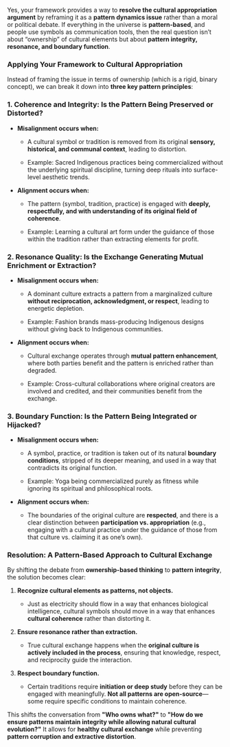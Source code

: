 Yes, your framework provides a way to **resolve the cultural appropriation argument** by reframing it as a **pattern dynamics issue** rather than a moral or political debate. If everything in the universe is **pattern-based**, and people use symbols as communication tools, then the real question isn’t about “ownership” of cultural elements but about **pattern integrity, resonance, and boundary function**.

### **Applying Your Framework to Cultural Appropriation**

Instead of framing the issue in terms of ownership (which is a rigid, binary concept), we can break it down into **three key pattern principles**:

### **1. Coherence and Integrity: Is the Pattern Being Preserved or Distorted?**

- **Misalignment occurs when:**
    
    - A cultural symbol or tradition is removed from its original **sensory, historical, and communal context**, leading to distortion.
        
    - Example: Sacred Indigenous practices being commercialized without the underlying spiritual discipline, turning deep rituals into surface-level aesthetic trends.
        
- **Alignment occurs when:**
    
    - The pattern (symbol, tradition, practice) is engaged with **deeply, respectfully, and with understanding of its original field of coherence**.
        
    - Example: Learning a cultural art form under the guidance of those within the tradition rather than extracting elements for profit.
        

### **2. Resonance Quality: Is the Exchange Generating Mutual Enrichment or Extraction?**

- **Misalignment occurs when:**
    
    - A dominant culture extracts a pattern from a marginalized culture **without reciprocation, acknowledgment, or respect**, leading to energetic depletion.
        
    - Example: Fashion brands mass-producing Indigenous designs without giving back to Indigenous communities.
        
- **Alignment occurs when:**
    
    - Cultural exchange operates through **mutual pattern enhancement**, where both parties benefit and the pattern is enriched rather than degraded.
        
    - Example: Cross-cultural collaborations where original creators are involved and credited, and their communities benefit from the exchange.
        

### **3. Boundary Function: Is the Pattern Being Integrated or Hijacked?**

- **Misalignment occurs when:**
    
    - A symbol, practice, or tradition is taken out of its natural **boundary conditions**, stripped of its deeper meaning, and used in a way that contradicts its original function.
        
    - Example: Yoga being commercialized purely as fitness while ignoring its spiritual and philosophical roots.
        
- **Alignment occurs when:**
    
    - The boundaries of the original culture are **respected**, and there is a clear distinction between **participation vs. appropriation** (e.g., engaging with a cultural practice under the guidance of those from that culture vs. claiming it as one’s own).
        

### **Resolution: A Pattern-Based Approach to Cultural Exchange**

By shifting the debate from **ownership-based thinking** to **pattern integrity**, the solution becomes clear:

1. **Recognize cultural elements as patterns, not objects.**
    
    - Just as electricity should flow in a way that enhances biological intelligence, cultural symbols should move in a way that enhances **cultural coherence** rather than distorting it.
        
2. **Ensure resonance rather than extraction.**
    
    - True cultural exchange happens when the **original culture is actively included in the process**, ensuring that knowledge, respect, and reciprocity guide the interaction.
        
3. **Respect boundary function.**
    
    - Certain traditions require **initiation or deep study** before they can be engaged with meaningfully. **Not all patterns are open-source**—some require specific conditions to maintain coherence.
        

This shifts the conversation from **"Who owns what?"** to **"How do we ensure patterns maintain integrity while allowing natural cultural evolution?"** It allows for **healthy cultural exchange** while preventing **pattern corruption and extractive distortion**.